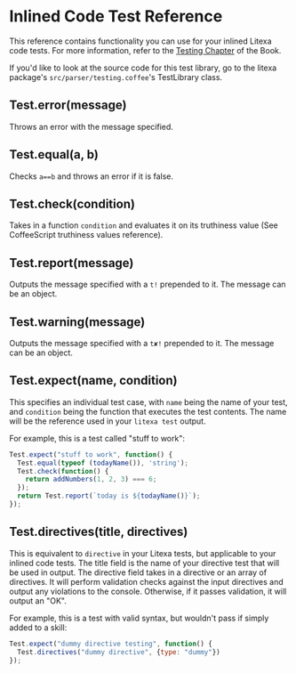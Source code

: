 # Inlined Code Test Reference

This reference contains functionality you can use for your
inlined Litexa code tests. For more information, refer to
the [Testing Chapter](/book/testing.html) of the Book.

If you'd like to look at the source code for this test library, go
to the litexa package's `src/parser/testing.coffee`'s TestLibrary class.

## Test.error(message)

Throws an error with the message specified.

## Test.equal(a, b)

Checks `a==b` and throws an error if it is false.

## Test.check(condition)

Takes in a function `condition` and evaluates it on its
truthiness value (See CoffeeScript truthiness values reference).

## Test.report(message)

Outputs the message specified with a `t!` prepended to it.
The message can be an object.

## Test.warning(message)

Outputs the message specified with a `t✘!` prepended to it.
The message can be an object.

## Test.expect(name, condition)

This specifies an individual test case, with `name` being
the name of your test, and `condition` being the function
that executes the test contents. The name will be the
reference used in your `litexa test` output.

For example, this is a test called "stuff to work":

```javascript
Test.expect("stuff to work", function() {
  Test.equal(typeof (todayName()), 'string');
  Test.check(function() {
    return addNumbers(1, 2, 3) === 6;
  });
  return Test.report(`today is ${todayName()}`);
});
```

## Test.directives(title, directives)

This is equivalent to `directive` in your Litexa tests, but
applicable to your inlined code tests. The title field is
the name of your directive test that will be used in output.
The directive field takes in a directive or an array of
directives. It will perform validation checks against the
input directives and output any violations to the console.
Otherwise, if it passes validation, it will output an "OK".

For example, this is a test with valid syntax, but wouldn't
pass if simply added to a skill:

```javascript
Test.expect("dummy directive testing", function() {
  Test.directives("dummy directive", {type: "dummy"})
});
```